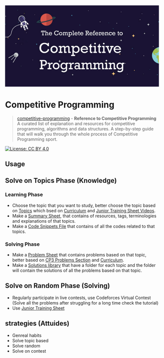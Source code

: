 <p align="center"><img width="800" src ="https://github.com/basmaashouur/competitive-programming/blob/master/imgs/algo-og.jpg"></p>


# Competitive Programming

> [competitive-programming](https://github.com/basmaashouur/competitive-programming) - **Reference to Competitive Programming**
A curated list of explanation and resources for competitive programming, algorithms and data structures.
A step-by-step guide that will walk you through the whole process of Competitive Programming sport.

[![License: CC BY 4.0](https://img.shields.io/badge/License-CC%20BY%204.0-lightgrey.svg)](https://github.com/basmaashouur/competitive-programming/blob/master/LICENCE.md)



## Usage

## Solve on Topics Phase (Knowledge)
### Learning Phase
* Choose the topic that you want to study, better choose the topic based on [Topics](https://github.com/basmaashouur/competitive-programming/blob/master/Knowledge-Phase/year-topics.md) which bsed on [Curriculum](https://github.com/AhmadElsagheer/Competitive-programming-library/tree/master/curriculum) and [Junior Training Sheet Videos](https://docs.google.com/spreadsheets/d/1iJZWP2nS_OB3kCTjq8L6TrJJ4o-5lhxDOyTaocSYc-k/edit#gid=123190759).
* Make a [Summary Sheet](https://github.com/basmaashouur/competitive-programming/tree/master/Knowledge-Phase/Detailed-list), that contains of resources, tags, terminologies and explanations of that topics.
* Make a [Code Snippets File](https://github.com/basmaashouur/competitive-programming/tree/master/Knowledge-Phase/Topics-library) that contains of all the codes related to that topics.
### Solving Phase
* Make a [Problem Sheet]() that contains problems based on that topic, better based on [CP3 Problems Section](https://cpbook.net/#CP3details) and [Curriculum](https://github.com/AhmadElsagheer/Competitive-programming-library/tree/master/curriculum).
* Make a [Solutions library](https://github.com/basmaashouur/competitive-programming/tree/master/Solutions-library) that have a folder for each topic and the folder will contain the solutions of all the problems based on that topic.

## Solve on Random Phase (Solving)
* Regularly participate in live contests, use Codeforces Virtual Contest (Solve all the problems after struggling for a long time check the tutorial)
* Use [Junior Training Sheet](https://docs.google.com/spreadsheets/d/1iJZWP2nS_OB3kCTjq8L6TrJJ4o-5lhxDOyTaocSYc-k/edit#gid=123190759)


## strategies (Attuides)
* Genreal habits
* Solve topic based 
* Solve random
* Solve on contest






